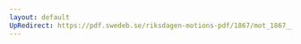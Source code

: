 ```yaml
---
layout: default
UpRedirect: https://pdf.swedeb.se/riksdagen-motions-pdf/1867/mot_1867__ak__00253/mot_1867__ak__00253_001.pdf
---
```

